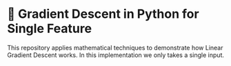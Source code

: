 
# **🚀 Gradient Descent in Python for Single Feature**


This repository applies mathematical techniques to demonstrate how Linear Gradient Descent works.
In this implementation we only takes a single input.


